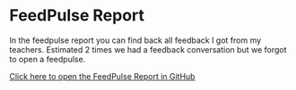 # FeedPulse Report
In the feedpulse report you can find back all feedback I got from my teachers. Estimated 2 times we had a feedback conversation but we forgot to open a feedpulse.

[Click here to open the FeedPulse Report in GitHub](https://github.com/CrossyChainsaw/Portfolio/blob/master/FeedPulse%20Report/FeedPulse.pdf)
